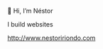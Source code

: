 👋 Hi, I’m Néstor

I build websites

http://www.nestoririondo.com

<!---
nestoririondo/nestoririondo is a ✨ special ✨ repository because its `README.md` (this file) appears on your GitHub profile.
You can click the Preview link to take a look at your changes.
--->
